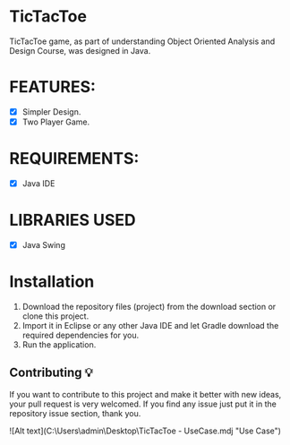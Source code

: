 # TicTacToe
TicTacToe game, as part of understanding Object Oriented Analysis and Design Course, was designed in Java.

# FEATURES:
* [x] Simpler Design.
* [x] Two Player Game.

# REQUIREMENTS:
* [x] Java IDE


# LIBRARIES USED
* [x] Java Swing

# Installation
1. Download the repository files (project) from the download section or clone this project. 
2. Import it in Eclipse or any other Java IDE and let Gradle download the required dependencies for you.
3. Run the application.

## Contributing 💡
If you want to contribute to this project and make it better with new ideas, your pull request is very welcomed.
If you find any issue just put it in the repository issue section, thank you.

![Alt text](C:\Users\admin\Desktop\TicTacToe - UseCase.mdj "Use Case")
